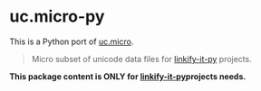 # uc.micro-py

<!-- [![Build Status](https://img.shields.io/travis/markdown-it/uc.micro/master.svg?style=flat)](https://travis-ci.org/markdown-it/uc.micro)
[![NPM version](https://img.shields.io/npm/v/uc.micro.svg?style=flat)](https://www.npmjs.org/package/uc.micro) -->

This is a Python port of [uc.micro](https://github.com/markdown-it/uc.micro).

> Micro subset of unicode data files for [linkify-it-py](https://github.com/tsutsu3/linkify-it-py) projects.

**This package content is ONLY for [linkify-it-py](https://github.com/tsutsu3/linkify-it-py)projects needs.**